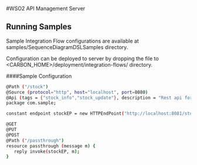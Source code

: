 #WSO2 API Management Server



Running Samples
---------------

Sample Integration Flow configurations are available at samples/SequenceDiagramDSLSamples directory.

Configuration can be deployed to server by dropping the file to <CARBON_HOME>/deployment/integration-flows/ directory.


####Sample Configuration

```sh
@Path ("/stock")
@Source (protocol="http", host="localhost", port=8080)
@Api (tags = {"stock_info","stock_update"}, description = "Rest api for do operations on admin", produces = MediaType.APPLICATION_JSON)
package com.sample;

constant endpoint stockEP = new HTTPEndPoint("http://localhost:8081/stockquote/WSO2");

@GET
@PUT
@POST
@Path ("/passthrough")
resource passthrough (message m) {
   reply invoke(stockEP, m);
}
```
